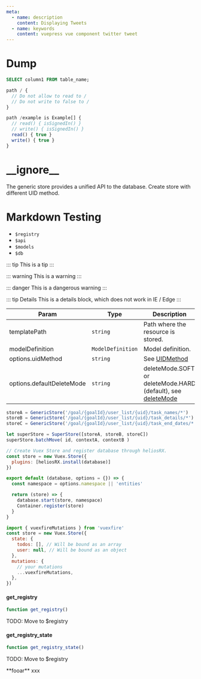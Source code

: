 ```yaml
---
meta:
  - name: description
    content: Displaying Tweets
  - name: keywords
    content: vuepress vue component twitter tweet
---
```


# Dump


```SQL
SELECT column1 FROM table_name;
```

```javascript
path / {
  // Do not allow to read to /
  // Do not write to false to /
}

path /example is Example[] {
  // read() { isSignedIn() }
  // write() { isSignedIn() }
  read() { true }
  write() { true }
}

```
# \_\_ignore\_\_

The generic store provides a unified API to the database.
Create store with different UID method.

# Markdown Testing

- `$registry`
- `$api`
- `$models`
- `$db`

::: tip
This is a tip
:::

::: warning
This is a warning
:::

::: danger
This is a dangerous warning
:::

::: tip Details
This is a details block, which does not work in IE / Edge
:::

| Param                     | Type                | Description  |
| ------------------------- | ------------------- | ------------ |
| templatePath              | `string`            | Path where the resource is stored.
| modelDefinition           | `ModelDefinition`    | Model definition.
| options.uidMethod         | `string`            | See [UIDMethod](./database#UIDMethod)
| options.defaultDeleteMode | `string`            | deleteMode.SOFT or deleteMode.HARD (default), see [deleteMode](./database#DeleteMode)

```js
storeA = GenericStore('/goal/{goalId}/user_list/{uid}/task_names/*')
storeB = GenericStore('/goal/{goalId}/user_list/{uid}/task_details/*')
storeC = GenericStore('/goal/{goalId}/user_list/{uid}/task_end_dates/*')

let superStore = SuperStore([storeA, storeB, storeC])
superStore.batchMove( id, contextA, contextB )
```

```js
// Create Vuex Store and register database through heliosRX.
const store = new Vuex.Store({
  plugins: [heliosRX.install(database)]
})

export default (database, options = {}) => {
  const namespace = options.namespace || 'entities'

  return (store) => {
    database.start(store, namespace)
    Container.register(store)
  }
}

import { vuexfireMutations } from 'vuexfire'
const store = new Vuex.Store({
  state: {
    todos: [], // Will be bound as an array
    user: null, // Will be bound as an object
  },
  mutations: {
    // your mutations
    ...vuexfireMutations,
  },
})
```

#### get_registry

```js
function get_registry()
```

TODO: Move to $registry

#### get_registry_state

```js
function get_registry_state()
```

TODO: Move to $registry


<demo display-text="Test">
**fooar** xxx
</demo>
